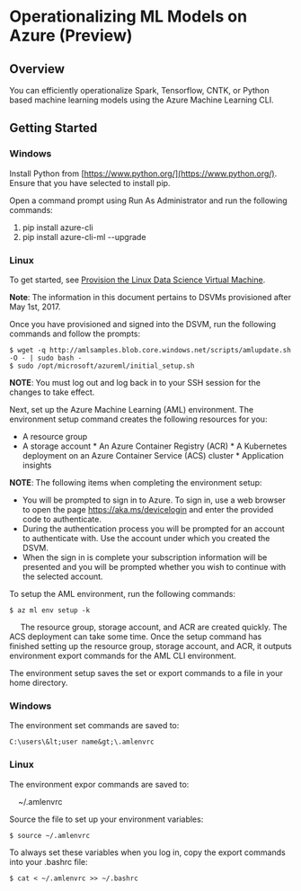 # Operationalizing ML Models on Azure (Preview)

## Overview

You can efficiently operationalize Spark, Tensorflow, CNTK, or Python based machine learning models using the Azure Machine Learning CLI.

## Getting Started

### Windows


Install Python from [https://www.python.org/](https://www.python.org/). Ensure that you have selected to install pip.

Open a command prompt using Run As Administrator and run the following commands:

1. pip install azure-cli
2. pip install azure-cli-ml --upgrade

### Linux

To get started, see [Provision the Linux Data Science Virtual Machine](https://docs.microsoft.com/en-us/azure/machine-learning/machine-learning-data-science-linux-dsvm-intro).

**Note**: The information in this document pertains to DSVMs provisioned after May 1st, 2017.

Once you have provisioned and signed into the DSVM, run the following commands and follow the prompts:

    $ wget -q http://amlsamples.blob.core.windows.net/scripts/amlupdate.sh -O - | sudo bash -
    $ sudo /opt/microsoft/azureml/initial_setup.sh
    
**NOTE**: You must log out and log back in to your SSH session for the changes to take effect.

Next, set up the Azure Machine Learning (AML) environment. The environment setup command creates the following resources for you:

* A resource group
* A storage account
* An Azure Container Registry (ACR)
* A Kubernetes deployment on an Azure Container Service (ACS) cluster
* Application insights

**NOTE**: The following items when completing the environment setup:

* You will be prompted to sign in to Azure. To sign in, use a web browser to open the page https://aka.ms/devicelogin and enter the provided code to authenticate.
* During the authentication process you will be prompted for an account to authenticate with. Use the account under which you created the DSVM.
* When the sign in is complete your subscription information will be presented and you will be prompted whether you wish to continue with the selected account.

To setup the AML environment, run the following commands:

    $ az ml env setup -k
    
The resource group, storage account, and ACR are created quickly. The ACS deployment can take some time. Once the setup command has finished setting up the resource group, storage account, and ACR, it outputs environment export commands for the AML CLI environment. 

The environment setup saves the set or export commands to a file in your home directory. 

### Windows 

The environment set commands are saved to:

    C:\users\&lt;user name&gt;\.amlenvrc

### Linux

The environment expor commands are saved to:

    ~/.amlenvrc

Source the file to set up your environment variables: 

    $ source ~/.amlenvrc
    
To always set these variables when you log in, copy the export commands into your .bashrc file:

    $ cat < ~/.amlenvrc >> ~/.bashrc
    
